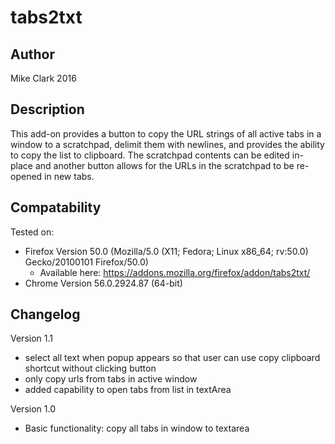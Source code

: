 # tabs2txt

## Author
Mike Clark 2016 

## Description
This add-on provides a button to copy the URL strings of all active tabs in a window to a scratchpad, delimit them with newlines, and provides the ability to copy the list to clipboard.
The scratchpad contents can be edited in-place and another button allows for the URLs in the scratchpad to be re-opened in new tabs.

## Compatability
Tested on:
- Firefox Version 50.0 (Mozilla/5.0 (X11; Fedora; Linux x86_64; rv:50.0) Gecko/20100101 Firefox/50.0)
   - Available here: https://addons.mozilla.org/firefox/addon/tabs2txt/
- Chrome Version 56.0.2924.87 (64-bit)

## Changelog
Version 1.1
- select all text when popup appears so that user can use copy clipboard 
 shortcut without clicking button
- only copy urls from tabs in active window
- added capability to open tabs from list in textArea

Version 1.0
- Basic functionality: copy all tabs in window to textarea

